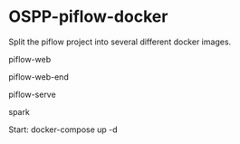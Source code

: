 # OSPP-piflow-docker
Split the piflow project into several different docker images.

piflow-web

piflow-web-end

piflow-serve

spark


Start:
docker-compose up -d
